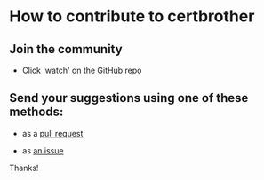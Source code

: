 # How to contribute to certbrother

## Join the community

- Click 'watch' on the GitHub repo

## Send your suggestions using one of these methods:

- as a [pull request](https://github.com/yaleman/certbrother/pulls)

- as [an issue](https://github.com/yaleman/certbrother/issues/new)

Thanks!